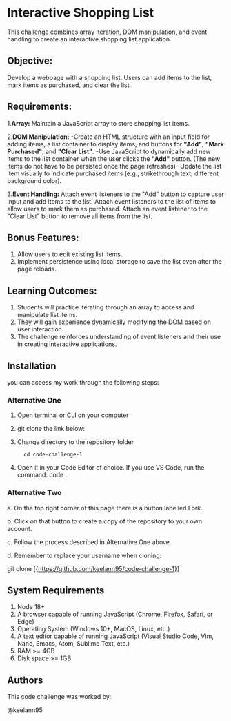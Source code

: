 # Interactive Shopping List
This challenge combines array iteration, DOM manipulation, and event handling to create an interactive shopping list application.

## Objective:
Develop a webpage with a shopping list. Users can add items to the list, mark items as purchased, and clear the list.

## Requirements:
1.__Array:__ Maintain a JavaScript array to store shopping list items.

2.__DOM Manipulation:__
-Create an HTML structure with an input field for adding items, a list container to display items, and buttons for __"Add"__, __"Mark Purchased"__, and __"Clear List"__.
-Use JavaScript to dynamically add new items to the list container when the user clicks the __"Add"__ button. (The new items do not have to be persisted once the page refreshes)
-Update the list item visually to indicate purchased items (e.g., strikethrough text, different background color).


3.__Event Handling:__
Attach event listeners to the "Add" button to capture user input and add items to the list.
Attach event listeners to the list of items to allow users to mark them as purchased.
Attach an event listener to the "Clear List" button to remove all items from the list.

## Bonus Features:
1. Allow users to edit existing list items.
2. Implement persistence using local storage to save the list    even after the page reloads.

## Learning Outcomes:
1. Students will practice iterating through an array to access and manipulate list items.
2. They will gain experience dynamically modifying the DOM based on user interaction.
3. The challenge reinforces understanding of event listeners and their use in creating interactive applications.


## Installation
you can access my work through the following steps:

### Alternative One
1. Open terminal or CLI on your computer

2. git clone the link below:


3. Change directory to the repository folder

         cd code-challenge-1

4. Open it in your Code Editor of choice. If you use VS Code, run the command: code .

### Alternative Two
a. On the top right corner of this page there is a button labelled Fork.

b. Click on that button to create a copy of the repository to your own account.

c. Follow the process described in Alternative One above.

d. Remember to replace your username when cloning:

 git clone [{https://github.com/keelann95/code-challenge-1}]


## System Requirements
1. Node 18+
2. A browser capable of running JavaScript (Chrome, Firefox, Safari, or Edge)
3. Operating System (Windows 10+, MacOS, Linux, etc.)
4. A text editor capable of running JavaScript (Visual Studio Code, Vim, Nano, Emacs, Atom, Sublime Text, etc.)
5. RAM >= 4GB
6. Disk space >= 1GB

## Authors
This code challenge was worked by:

@keelann95


